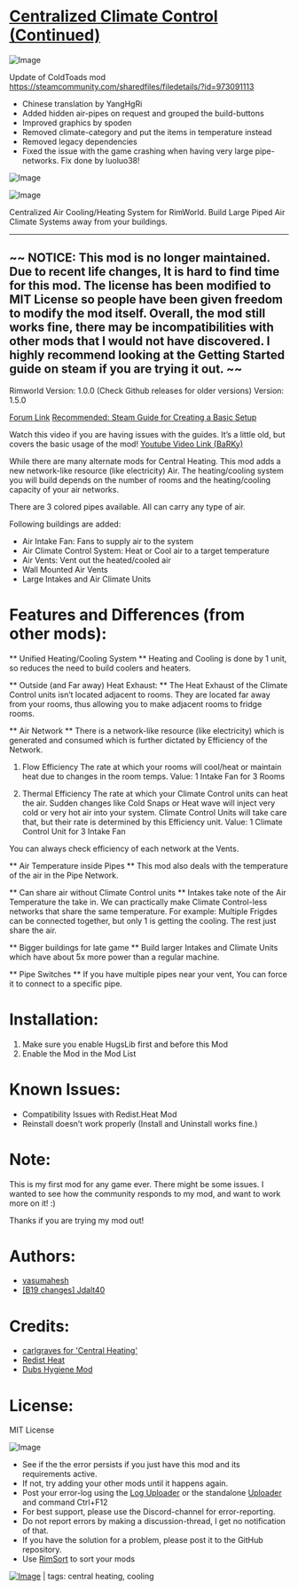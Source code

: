# [Centralized Climate Control (Continued)](https://steamcommunity.com/sharedfiles/filedetails/?id=2007268173)

![Image](https://i.imgur.com/buuPQel.png)

Update of ColdToads mod
https://steamcommunity.com/sharedfiles/filedetails/?id=973091113

- Chinese translation by YangHgRi
- Added hidden air-pipes on request and grouped the build-buttons
- Improved graphics by spoden
- Removed climate-category and put the items in temperature instead
- Removed legacy dependencies
- Fixed the issue with the game crashing when having very large pipe-networks. Fix done by luoluo38!

![Image](https://i.imgur.com/pufA0kM.png)
	
![Image](https://i.imgur.com/Z4GOv8H.png)

Centralized Air Cooling/Heating System for RimWorld. Build Large Piped Air Climate Systems away from your buildings.

-----
~~
NOTICE:
This mod is no longer maintained. Due to recent life changes, It is hard to find time for this mod. The license has been modified to MIT License so people have been given freedom to modify the mod itself. Overall, the mod still works fine, there may be incompatibilities with other mods that I would not have discovered. I highly recommend looking at the Getting Started guide on steam if you are trying it out.
~~
-----

Rimworld Version: 1.0.0 (Check Github releases for older versions)
Version: 1.5.0

[Forum Link](https://ludeon.com/forums/index.php?topic=34346.0)
[Recommended: Steam Guide for Creating a Basic Setup](http://steamcommunity.com/sharedfiles/filedetails/?id=1078768280)

Watch this video if you are having issues with the guides. It’s a little old, but covers the basic usage of the mod!
[Youtube Video Link (BaRKy)](https://www.youtube.com/watch?v=1tnF4kdAnxk)

While there are many alternate mods for Central Heating. This mod adds a new network-like resource (like electricity) Air. The heating/cooling system you will build depends on the number of rooms and the heating/cooling capacity of your air networks.

There are 3 colored pipes available. All can carry any type of air.

Following buildings are added:
- Air Intake Fan: Fans to supply air to the system
- Air Climate Control System: Heat or Cool air to a target temperature
- Air Vents: Vent out the heated/cooled air
- Wall Mounted Air Vents
- Large Intakes and Air Climate Units

#  Features and Differences (from other mods): 


** Unified Heating/Cooling System **
Heating and Cooling is done by 1 unit, so reduces the need to build coolers and heaters.

** Outside (and Far away) Heat Exhaust: **
The Heat Exhaust of the Climate Control units isn’t located adjacent to rooms. They are located far away from your rooms, thus allowing you to make adjacent rooms to fridge rooms.

** Air Network **
There is a network-like resource (like electricity) which is generated and consumed which is further dictated by Efficiency of the Network.
1) Flow Efficiency
The rate at which your rooms will cool/heat or maintain heat due to changes in the room temps.
Value: 1 Intake Fan for 3 Rooms

2) Thermal Efficiency
The rate at which your Climate Control units can heat the air. Sudden changes like Cold Snaps or Heat wave will inject very cold or very hot air into your system. Climate Control Units will take care that, but their rate is determined by this Efficiency unit.
Value: 1 Climate Control Unit for 3 Intake Fan

You can always check efficiency of each network at the Vents.

** Air Temperature inside Pipes **
This mod also deals with the temperature of the air in the Pipe Network.

** Can share air without Climate Control units **
Intakes take note of the Air Temperature the take in. We can practically make Climate Control-less networks that share the same temperature.
For example:
Multiple Frigdes can be connected together, but only 1 is getting the cooling. The rest just share the air.

** Bigger buildings for late game **
Build larger Intakes and Climate Units which have about 5x more power than a regular machine.

** Pipe Switches **
If you have multiple pipes near your vent, You can force it to connect to a specific pipe.

#  Installation: 

1) Make sure you enable HugsLib first and before this Mod
2) Enable the Mod in the Mod List

#  Known Issues: 

- Compatibility Issues with Redist.Heat Mod
- Reinstall doesn’t work properly (Install and Uninstall works fine.)

#  Note: 

This is my first mod for any game ever. There might be some issues. I wanted to see how the community responds to my mod, and want to work more on it! :)

Thanks if you are trying my mod out!

#  Authors: 

- [ vasumahesh	](http://steamcommunity.com/id/vasumahesh/)
- [ [B19 changes] Jdalt40  ](https://github.com/Jdalt40)

#  Credits: 

- [ carlgraves for 'Central Heating' ](https://ludeon.com/forums/index.php?action=profile;u=19514)
- [ Redist Heat ](https://ludeon.com/forums/index.php?topic=21770.0)
- [ Dubs Hygiene Mod ](https://ludeon.com/forums/index.php?topic=29043.msg341113#msg341113)

#  License: 

MIT License

![Image](https://i.imgur.com/PwoNOj4.png)



-  See if the the error persists if you just have this mod and its requirements active.
-  If not, try adding your other mods until it happens again.
-  Post your error-log using the [Log Uploader](https://steamcommunity.com/sharedfiles/filedetails/?id=2873415404) or the standalone [Uploader](https://steamcommunity.com/sharedfiles/filedetails/?id=2873415404) and command Ctrl+F12
-  For best support, please use the Discord-channel for error-reporting.
-  Do not report errors by making a discussion-thread, I get no notification of that.
-  If you have the solution for a problem, please post it to the GitHub repository.
-  Use [RimSort](https://github.com/RimSort/RimSort/releases/latest) to sort your mods

 

[![Image](https://img.shields.io/github/v/release/emipa606/CentralizedClimateControl?label=latest%20version&style=plastic&color=9f1111&labelColor=black)](https://steamcommunity.com/sharedfiles/filedetails/changelog/2007268173) | tags:  central heating,  cooling
